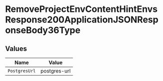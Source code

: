 # RemoveProjectEnvContentHintEnvsResponse200ApplicationJSONResponseBody36Type


## Values

| Name          | Value         |
| ------------- | ------------- |
| `PostgresUrl` | postgres-url  |